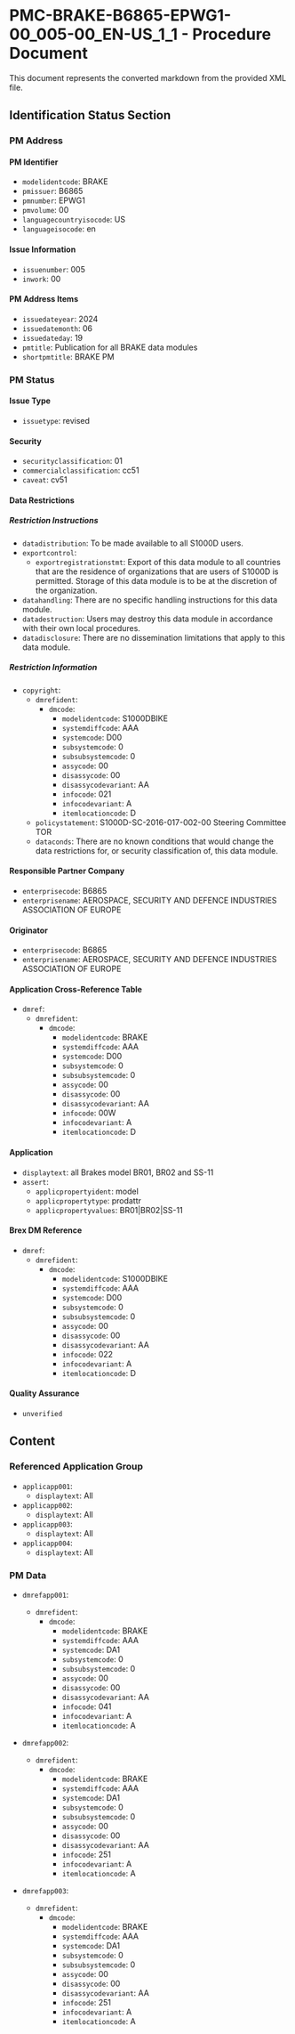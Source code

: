 # PMC-BRAKE-B6865-EPWG1-00_005-00_EN-US_1_1 - Procedure Document

This document represents the converted markdown from the provided XML file.

## Identification Status Section

### PM Address

#### PM Identifier

*   `modelidentcode`: BRAKE
*   `pmissuer`: B6865
*   `pmnumber`: EPWG1
*   `pmvolume`: 00
*   `languagecountryisocode`: US
*   `languageisocode`: en

#### Issue Information

*   `issuenumber`: 005
*   `inwork`: 00

#### PM Address Items

*   `issuedateyear`: 2024
*   `issuedatemonth`: 06
*   `issuedateday`: 19
*   `pmtitle`: Publication for all BRAKE data modules
*   `shortpmtitle`: BRAKE PM

### PM Status

#### Issue Type

*   `issuetype`: revised

#### Security

*   `securityclassification`: 01
*   `commercialclassification`: cc51
*   `caveat`: cv51

#### Data Restrictions

##### Restriction Instructions

*   `datadistribution`: To be made available to all S1000D users.
*   `exportcontrol`:
    *   `exportregistrationstmt`: Export of this data module to all countries that are the residence of organizations that are users of S1000D is permitted. Storage of this data module is to be at the discretion of the organization.
*   `datahandling`: There are no specific handling instructions for this data module.
*   `datadestruction`: Users may destroy this data module in accordance with their own local procedures.
*   `datadisclosure`: There are no dissemination limitations that apply to this data module.

##### Restriction Information

*   `copyright`:
    *   `dmrefident`:
        *   `dmcode`:
            *   `modelidentcode`: S1000DBIKE
            *   `systemdiffcode`: AAA
            *   `systemcode`: D00
            *   `subsystemcode`: 0
            *   `subsubsystemcode`: 0
            *   `assycode`: 00
            *   `disassycode`: 00
            *   `disassycodevariant`: AA
            *   `infocode`: 021
            *   `infocodevariant`: A
            *   `itemlocationcode`: D
    *   `policystatement`: S1000D-SC-2016-017-002-00 Steering Committee TOR
    *   `dataconds`: There are no known conditions that would change the data restrictions for, or security classification of, this data module.

#### Responsible Partner Company

*   `enterprisecode`: B6865
*   `enterprisename`: AEROSPACE, SECURITY AND DEFENCE INDUSTRIES ASSOCIATION OF EUROPE

#### Originator

*   `enterprisecode`: B6865
*   `enterprisename`: AEROSPACE, SECURITY AND DEFENCE INDUSTRIES ASSOCIATION OF EUROPE

#### Application Cross-Reference Table

*   `dmref`:
    *   `dmrefident`:
        *   `dmcode`:
            *   `modelidentcode`: BRAKE
            *   `systemdiffcode`: AAA
            *   `systemcode`: D00
            *   `subsystemcode`: 0
            *   `subsubsystemcode`: 0
            *   `assycode`: 00
            *   `disassycode`: 00
            *   `disassycodevariant`: AA
            *   `infocode`: 00W
            *   `infocodevariant`: A
            *   `itemlocationcode`: D

#### Application

*   `displaytext`: all Brakes model BR01, BR02 and SS-11
*   `assert`:
    *   `applicpropertyident`: model
    *   `applicpropertytype`: prodattr
    *   `applicpropertyvalues`: BR01|BR02|SS-11

#### Brex DM Reference

*   `dmref`:
    *   `dmrefident`:
        *   `dmcode`:
            *   `modelidentcode`: S1000DBIKE
            *   `systemdiffcode`: AAA
            *   `systemcode`: D00
            *   `subsystemcode`: 0
            *   `subsubsystemcode`: 0
            *   `assycode`: 00
            *   `disassycode`: 00
            *   `disassycodevariant`: AA
            *   `infocode`: 022
            *   `infocodevariant`: A
            *   `itemlocationcode`: D

#### Quality Assurance

*   `unverified`

## Content

### Referenced Application Group

*   `applicapp001`:
    *   `displaytext`: All
*   `applicapp002`:
    *   `displaytext`: All
*   `applicapp003`:
    *   `displaytext`: All
*   `applicapp004`:
    *   `displaytext`: All

### PM Data

*   `dmrefapp001`:
    *   `dmrefident`:
        *   `dmcode`:
            *   `modelidentcode`: BRAKE
            *   `systemdiffcode`: AAA
            *   `systemcode`: DA1
            *   `subsystemcode`: 0
            *   `subsubsystemcode`: 0
            *   `assycode`: 00
            *   `disassycode`: 00
            *   `disassycodevariant`: AA
            *   `infocode`: 041
            *   `infocodevariant`: A
            *   `itemlocationcode`: A

*   `dmrefapp002`:
    *   `dmrefident`:
        *   `dmcode`:
            *   `modelidentcode`: BRAKE
            *   `systemdiffcode`: AAA
            *   `systemcode`: DA1
            *   `subsystemcode`: 0
            *   `subsubsystemcode`: 0
            *   `assycode`: 00
            *   `disassycode`: 00
            *   `disassycodevariant`: AA
            *   `infocode`: 251
            *   `infocodevariant`: A
            *   `itemlocationcode`: A

*   `dmrefapp003`:
    *   `dmrefident`:
        *   `dmcode`:
            *   `modelidentcode`: BRAKE
            *   `systemdiffcode`: AAA
            *   `systemcode`: DA1
            *   `subsystemcode`: 0
            *   `subsubsystemcode`: 0
            *   `assycode`: 00
            *   `disassycode`: 00
            *   `disassycodevariant`: AA
            *   `infocode`: 251
            *   `infocodevariant`: A
            *   `itemlocationcode`: A
